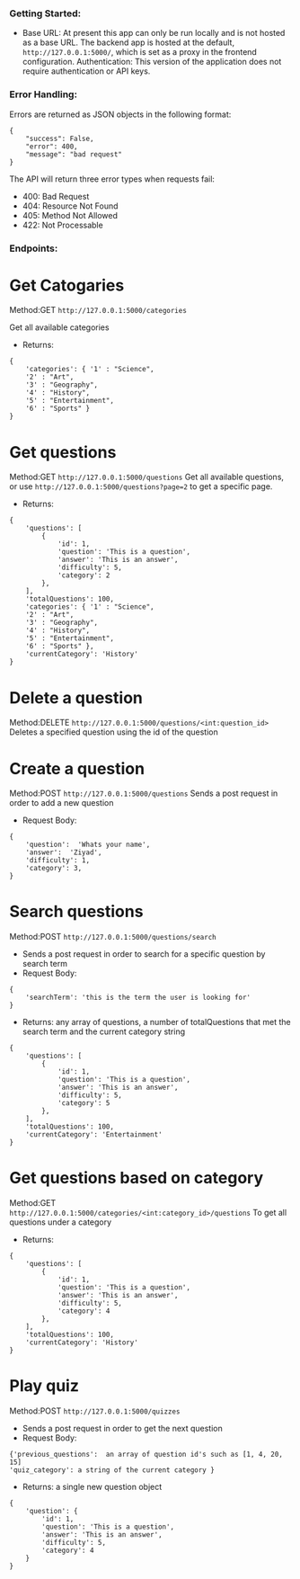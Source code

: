 ### Getting Started:
- Base URL: At present this app can only be run locally and is not hosted as a base URL. The backend app is hosted at the default, `http://127.0.0.1:5000/`, which is set as a proxy in the frontend configuration.
Authentication: This version of the application does not require authentication or API keys.

### Error Handling:
Errors are returned as JSON objects in the following format:
```
{
    "success": False, 
    "error": 400,
    "message": "bad request"
}
```
The API will return three error types when requests fail:
- 400: Bad Request
- 404: Resource Not Found
- 405: Method Not Allowed
- 422: Not Processable  


### Endpoints:

# Get Catogaries
Method:GET `http://127.0.0.1:5000/categories`

Get all available categories
- Returns:
```
{
    'categories': { '1' : "Science",
    '2' : "Art",
    '3' : "Geography",
    '4' : "History",
    '5' : "Entertainment",
    '6' : "Sports" }
}
```
# Get questions
Method:GET `http://127.0.0.1:5000/questions`
Get all available questions, or use `http://127.0.0.1:5000/questions?page=2` to get a specific page.
- Returns:
```
{
    'questions': [
        {
            'id': 1,
            'question': 'This is a question',
            'answer': 'This is an answer', 
            'difficulty': 5,
            'category': 2
        },
    ],
    'totalQuestions': 100,
    'categories': { '1' : "Science",
    '2' : "Art",
    '3' : "Geography",
    '4' : "History",
    '5' : "Entertainment",
    '6' : "Sports" },
    'currentCategory': 'History'
}
```
# Delete a question
Method:DELETE `http://127.0.0.1:5000/questions/<int:question_id>`
Deletes a specified question using the id of the question

# Create a question
Method:POST `http://127.0.0.1:5000/questions`
Sends a post request in order to add a new question
- Request Body:
```
{
    'question':  'Whats your name',
    'answer':  'Ziyad',
    'difficulty': 1,
    'category': 3,
}
```

# Search questions
Method:POST `http://127.0.0.1:5000/questions/search`
- Sends a post request in order to search for a specific question by search term 
- Request Body:
``` 
{
    'searchTerm': 'this is the term the user is looking for'
}
```
- Returns: any array of questions, a number of totalQuestions that met the search term and the current category string 
```
{
    'questions': [
        {
            'id': 1,
            'question': 'This is a question',
            'answer': 'This is an answer', 
            'difficulty': 5,
            'category': 5
        },
    ],
    'totalQuestions': 100,
    'currentCategory': 'Entertainment'
}
```
# Get questions based on category
Method:GET `http://127.0.0.1:5000/categories/<int:category_id>/questions`
To get all questions under a category
- Returns:
```
{
    'questions': [
        {
            'id': 1,
            'question': 'This is a question',
            'answer': 'This is an answer', 
            'difficulty': 5,
            'category': 4
        },
    ],
    'totalQuestions': 100,
    'currentCategory': 'History'
}
```

# Play quiz
Method:POST `http://127.0.0.1:5000/quizzes`
- Sends a post request in order to get the next question 
- Request Body: 
```
{'previous_questions':  an array of question id's such as [1, 4, 20, 15]
'quiz_category': a string of the current category }
```
- Returns: a single new question object 
```
{
    'question': {
        'id': 1,
        'question': 'This is a question',
        'answer': 'This is an answer', 
        'difficulty': 5,
        'category': 4
    }
}



